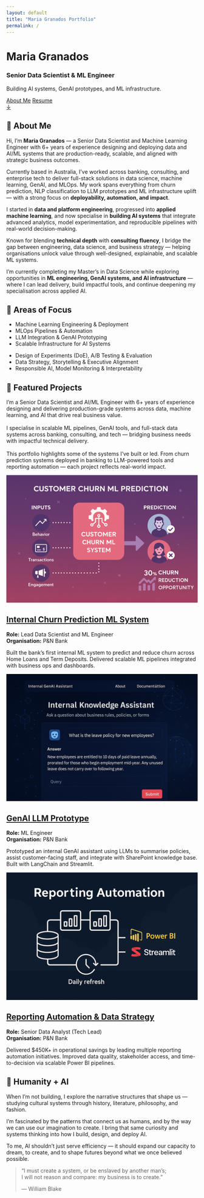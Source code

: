 ```yaml
---
layout: default
title: "Maria Granados Portfolio"
permalink: /
---
```


<!-- HERO SECTION -->
<div id="hero-diagonal">
  <div class="container text-center text-white">
    <h1><strong>Maria Granados</strong></h1>
    <h3>Senior Data Scientist & ML Engineer</h3>
    <p>Building AI systems, GenAI prototypes, and ML infrastructure.</p>
    <a href="#about-me" class="btn btn-light m-2">About Me</a>
    <a href="/cv/" class="btn btn-outline-light m-2">Resume</a>
    <div class="scroll-cue mt-5"><a href="#about-me">↓</a></div>
  </div>
</div>

<!-- ABOUT ME -->
<section id="about-me" class="card-section light-bg diagonal-bottom">
  <div class="inner-card">
    <h2>🙋 About Me</h2>
    <p>Hi, I’m <strong>Maria Granados</strong> — a Senior Data Scientist and Machine Learning Engineer with 6+ years of experience designing and deploying data and AI/ML systems that are production-ready, scalable, and aligned with strategic business outcomes.</p>
    <p>Currently based in Australia, I’ve worked across banking, consulting, and enterprise tech to deliver full-stack solutions in data science, machine learning, GenAI, and MLOps. My work spans everything from churn prediction, NLP classification to LLM prototypes and ML infrastructure uplift — with a strong focus on <strong>deployability, automation, and impact</strong>.</p>
    <p>I started in <strong>data and platform engineering</strong>, progressed into <strong>applied machine learning</strong>, and now specialise in <strong>building AI systems</strong> that integrate advanced analytics, model experimentation, and reproducible pipelines with real-world decision-making.</p>
    <p>Known for blending <strong>technical depth</strong> with <strong>consulting fluency</strong>, I bridge the gap between engineering, data science, and business strategy — helping organisations unlock value through well-designed, explainable, and scalable ML systems.</p>
    <p>I’m currently completing my Master’s in Data Science while exploring opportunities in <strong>ML engineering, GenAI systems, and AI infrastructure</strong> — where I can lead delivery, build impactful tools, and continue deepening my specialisation across applied AI.</p>
  </div>
</section>

<!-- AREAS OF FOCUS -->
<section id="focus-areas" class="card-section dark-bg diagonal-top diagonal-bottom">
  <div class="inner-card">
    <h2>🧠 Areas of Focus</h2>
    <div class="row">
      <div class="col-md-6">
        <ul>
          <li>Machine Learning Engineering & Deployment</li>
          <li>MLOps Pipelines & Automation</li>
          <li>LLM Integration & GenAI Prototyping</li>
          <li>Scalable Infrastructure for AI Systems</li>
        </ul>
      </div>
      <div class="col-md-6">
        <ul>
          <li>Design of Experiments (DoE), A/B Testing & Evaluation</li>
          <li>Data Strategy, Storytelling & Executive Alignment</li>
          <li>Responsible AI, Model Monitoring & Interpretability</li>
        </ul>
      </div>
    </div>
  </div>
</section>

<!-- PROJECTS INTRO -->
<section id="projects" class="card-section light-bg diagonal-top diagonal-bottom">
  <div class="inner-card">
    <h2>🚀 Featured Projects</h2>
    <p class="text-center mb-5"> 
      I’m a Senior Data Scientist and AI/ML Engineer with 6+ years of experience designing and delivering production-grade systems across data, machine learning, and AI that drive real business value.<br/><br/>
      I specialise in scalable ML pipelines, GenAI tools, and full-stack data systems across banking, consulting, and tech — bridging business needs with impactful technical delivery.<br/><br/>
      This portfolio highlights some of the systems I’ve built or led. From churn prediction systems deployed in banking to LLM-powered tools and reporting automation — each project reflects real-world impact.
    </p>
  </div>
</section>

<!-- PROJECT 1 -->
<section class="card-section dark-bg diagonal-top diagonal-bottom">
  <div class="inner-card row align-items-center">
    <div class="col-md-6">
      <img src="/assets/img/churn-header.png" alt="Churn Prediction System" class="img-fluid rounded shadow">
    </div>
    <div class="col-md-6">
      <h2><a href="{{ '/churn-prediction' | relative_url }}" class="project-link">Internal Churn Prediction ML System</a></h2>
      <p><strong>Role:</strong> Lead Data Scientist and ML Engineer<br/>
      <strong>Organisation:</strong> P&N Bank</p>
      <p>Built the bank’s first internal ML system to predict and reduce churn across Home Loans and Term Deposits. Delivered scalable ML pipelines integrated with business ops and dashboards.</p>
    </div>
  </div>
</section>

<!-- PROJECT 2 -->
<section class="card-section light-bg diagonal-top diagonal-bottom">
  <div class="inner-card row align-items-center flex-row-reverse">
    <div class="col-md-6">
      <img src="/assets/img/genai-header.png" alt="GenAI LLM Prototype" class="img-fluid rounded shadow">
    </div>
    <div class="col-md-6">
      <h2><a href="{{ '/llm-genai-prototype' | relative_url }}" class="project-link">GenAI LLM Prototype</a></h2>
      <p><strong>Role:</strong> ML Engineer<br/>
      <strong>Organisation:</strong> P&N Bank</p>
      <p>Prototyped an internal GenAI assistant using LLMs to summarise policies, assist customer-facing staff, and integrate with SharePoint knowledge base. Built with LangChain and Streamlit.</p>
    </div>
  </div>
</section>

<!-- PROJECT 3 -->
<section class="card-section dark-bg diagonal-top diagonal-bottom">
  <div class="inner-card row align-items-center">
    <div class="col-md-6">
      <img src="/assets/img/reporting.png" alt="Reporting Automation" class="img-fluid rounded shadow">
    </div>
    <div class="col-md-6">
      <h2><a href="{{ '/reporting-automation' | relative_url }}" class="project-link">Reporting Automation & Data Strategy</a></h2>
      <p><strong>Role:</strong> Senior Data Analyst (Tech Lead)<br/>
      <strong>Organisation:</strong> P&N Bank</p>
      <p>Delivered $450K+ in operational savings by leading multiple reporting automation initiatives. Improved data quality, stakeholder access, and time-to-decision via scalable Power BI pipelines.</p>
    </div>
  </div>
</section>

<!-- HUMANITY + AI -->
<section class="card-section light-bg diagonal-top diagonal-bottom">
  <div class="inner-card">
    <h2>🎨 Humanity + AI</h2>
    <p>When I’m not building, I explore the narrative structures that shape us — studying cultural systems through history, literature, philosophy, and fashion.</p>
    <p>I’m fascinated by the patterns that connect us as humans, and by the way we can use our imagination to create. I bring that same curiosity and systems thinking into how I build, design, and deploy AI.</p>
    <p>To me, AI shouldn’t just serve efficiency — it should expand our capacity to dream, to create, and to shape futures beyond what we once believed possible.</p>
  </div>
</section>

<!-- WILLIAM BLAKE QUOTE -->
<section class="card-section dark-bg diagonal-top">
  <div class="inner-card">
    <blockquote>
      <p>
        “I must create a system, or be enslaved by another man’s;<br>
        I will not reason and compare: my business is to create.”
      </p>
      <footer>— William Blake</footer>
    </blockquote>
  </div>
</section>
